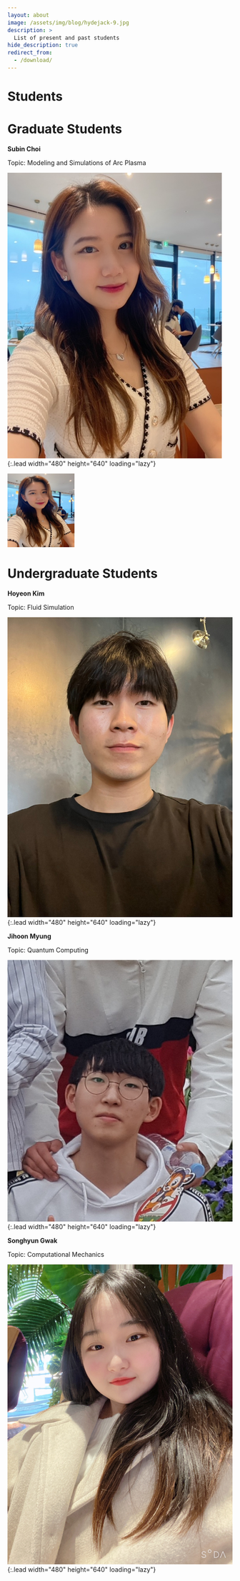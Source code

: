 ```yaml
---
layout: about
image: /assets/img/blog/hydejack-9.jpg
description: >
  List of present and past students 
hide_description: true
redirect_from:
  - /download/
---
```


# Students

# Graduate Students


**Subin Choi**

Topic: Modeling and Simulations of Arc Plasma

![Screenshot](/assets/img/students/subin.jpeg){:.lead width="480" height="640" loading="lazy"}

<img src="/assets/img/students/subin.jpeg" alt="subin" style="width:150px;height:165px;">

# Undergraduate Students

**Hoyeon Kim**

Topic: Fluid Simulation

![Screenshot](/assets/img/students/hoyeon.jpeg){:.lead width="480" height="640" loading="lazy"}

**Jihoon Myung**

Topic: Quantum Computing

![Screenshot](/assets/img/students/myungjihoon.jpg){:.lead width="480" height="640" loading="lazy"}

**Songhyun Gwak**

Topic: Computational Mechanics

![Screenshot](/assets/img/students/songhyun.jpeg){:.lead width="480" height="640" loading="lazy"}

